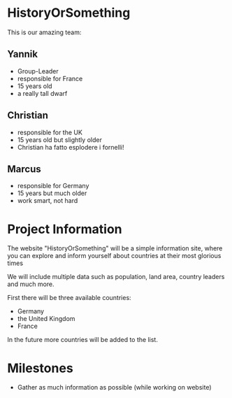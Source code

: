 # HistoryOrSomething

This is our amazing team:

## Yannik

- Group-Leader
- responsible for France
- 15 years old
- a really tall dwarf

## Christian

- responsible for the UK
- 15 years old but slightly older
- Christian ha fatto esplodere i fornelli!

## Marcus

- responsible for Germany
- 15 years but much older
- work smart, not hard

# Project Information

The website "HistoryOrSomething" will be a simple information site, where you can explore and inform yourself about countries at their most glorious times

We will include multiple data such as population, land area, country leaders and much more.

First there will be three available countries:

- Germany
- the United Kingdom
- France

In the future more countries will be added to the list.

# Milestones

- Gather as much information as possible (while working on website)
